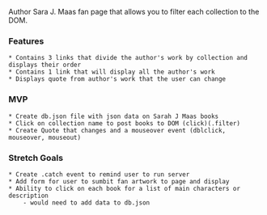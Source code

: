 Author Sara J. Maas fan page that allows you to filter each collection to the DOM.
### Features
    * Contains 3 links that divide the author's work by collection and displays their order
    * Contains 1 link that will display all the author's work
    * Displays quote from author's work that the user can change
    

### MVP
    * Create db.json file with json data on Sarah J Maas books
    * Click on collection name to post books to DOM (click)(.filter)
    * Create Quote that changes and a mouseover event (dblclick, mouseover, mouseout)

    
### Stretch Goals
    * Create .catch event to remind user to run server
    * Add form for user to sumbit fan artwork to page and display
    * Ability to click on each book for a list of main characters or description 
        - would need to add data to db.json
    